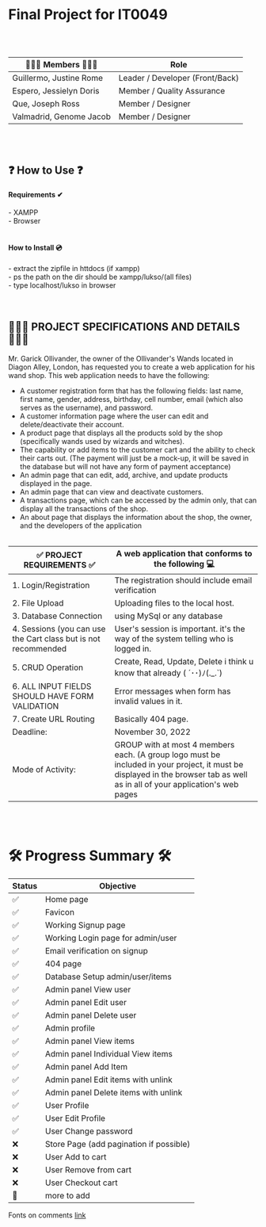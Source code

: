<h1>
Final Project for IT0049
</h1>
<br>
<br>
<table>
   <thead>
      <tr>
         <th>👷🏾‍♂️ Members 👷🏾‍♂️</th>
         <th>Role</th>
      </tr>
   </thead>
   <tbody>
      <tr>
         <td>Guillermo, Justine Rome</td>
         <td>Leader / Developer (Front/Back)</td>
      </tr>
      <tr>
         <td>Espero, Jessielyn Doris</td>
         <td>Member / Quality Assurance</td>
      </tr>
      <tr>
         <td>Que, Joseph Ross</td>
         <td>Member / Designer</td>
      </tr>
      <tr>
         <td>Valmadrid, Genome Jacob</td>
         <td>Member / Designer</td>
      </tr>
   </tbody>
</table>
<br>
<br>
<h2>❓ How to Use ❓</h2>
<h4>Requirements ✔</h4>
- XAMPP<br>
- Browser<br>
  <br>
<h4>How to Install 💿</h4>
- extract the zipfile in httdocs (if xampp)<br>
- ps the path on the dir should be xampp/lukso/(all files)<br>
- type localhost/lukso in browser<br>

<br>
<br>
<h2>🕵🏾‍♂️ PROJECT SPECIFICATIONS AND DETAILS 🕵🏾‍♂️</h2>
	
Mr. Garick Ollivander, the owner of the Ollivander's Wands located in Diagon Alley, London, has requested you to create a web application for his wand shop. This web application needs to have the following:

- A customer registration form that has the following fields: last name, first name, gender, address, birthday, cell number, email (which also serves as the username), and password.
- A customer information page where the user can edit and delete/deactivate their account.
- A product page that displays all the products sold by the shop (specifically wands used by wizards and witches).
- The capability or add items to the customer cart and the ability to check their carts out. (The payment will just be a mock-up, it will be saved in the database but will not have any form of payment acceptance)
- An admin page that can edit, add, archive, and update products displayed in the page.
- An admin page that can view and deactivate customers.
- A transactions page, which can be accessed by the admin only, that can display all the transactions of the shop.
- An about page that displays the information about the shop, the owner, and the developers of the application
  <br>
  <br>

<table>
   <thead>
      <tr>
         <th>✅ PROJECT REQUIREMENTS ✅</th>
         <th>A web application that conforms to the following 💻</th>
      </tr>
   </thead>
   <tbody>
      <tr>
         <td>1. Login/Registration	</td>
         <td>The registration should include email verification</td>
      </tr>
      <tr>
         <td>2. File Upload	</td>
         <td>Uploading files to the local host.</td>
      </tr>
      </tr>
      <tr>
         <td>3. Database Connection	</td>
         <td>using MySql or any database</td>
      </tr>
      </tr>
      <tr>
         <td>4. Sessions (you can use the Cart class but is not recommended	</td>
         <td>User's session is important. it's the way of the system telling who is logged in.</td>
      </tr>
      </tr>
      <tr>
         <td>5. CRUD Operation</td>
         <td>Create, Read, Update, Delete i think u know that already ( ´･･)ﾉ(._.`)</td>
      </tr>
      </tr>
      <tr>
         <td>6. ALL INPUT FIELDS SHOULD HAVE FORM VALIDATION</td>
         <td>Error messages when form has invalid values in it.</td>
      </tr>
      <tr>
         <td>7. Create URL Routing	</td>
         <td>Basically 404 page.</td>
      </tr>
      <tr>
         <td>Deadline:	</td>
         <td>November 30, 2022</td>
      </tr>
      <tr>
         <td>Mode of Activity:</td>
         <td>GROUP with at most 4 members each. (A group logo must be included in your project, it must be displayed in the browser tab as well as in all of your application's web pages</td>
      </tr>
   </tbody>
</table>
<br>
<br>
<h1>
🛠 Progress Summary 🛠
</h1>
<table>
   <thead>
      <tr>
         <th>Status</th>
         <th>Objective</th>
      </tr>
   </thead>
   <tbody>
      <tr>
         <td>✅</td>
         <td>Home page</td>
      </tr>
      <tr>
         <td>✅</td>
         <td>Favicon</td>
      </tr>
      <tr>
         <td>✅</td>
         <td>Working Signup page</td>
      </tr>
      <tr>
         <td>✅</td>
         <td>Working Login page for admin/user</td>
      </tr>
      <tr>
         <td>✅</td>
         <td>Email verification on signup</td>
      </tr>
      <tr>
         <td>✅</td>
         <td>404 page</td>
      </tr>
      <tr>
         <td>✅</td>
         <td>Database Setup admin/user/items</td>
      </tr>
      <tr>
         <td>✅</td>
         <td>Admin panel View user</td>
      </tr>
      <tr>
         <td>✅</td>
         <td>Admin panel Edit user</td>
      </tr>
      <tr>
         <td>✅</td>
         <td>Admin panel Delete user</td>
      </tr>
      <tr>
         <td>✅</td>
         <td>Admin profile</td>
      </tr>
      <tr>
         <td>✅</td>
         <td>Admin panel View items</td>
      </tr>
      <tr>
         <td>✅</td>
         <td>Admin panel Individual View items</td>
      </tr>
      <tr>
         <td>✅</td>
         <td>Admin panel Add Item</td>
      </tr>
      <tr>
         <td>✅</td>
         <td>Admin panel Edit items with unlink </td>
      </tr>
      <tr>
         <td>✅</td>
         <td>Admin panel Delete items with unlink</td>
      </tr>
      <tr>
         <td>✅</td>
         <td>User Profile</td>
      </tr>
      <tr>
         <td>✅</td>
         <td>User Edit Profile</td>
      </tr>
      <tr>
         <td>✅</td>
         <td>User Change password</td>
      </tr>
      <tr>
         <td>❌</td>
         <td>Store Page (add pagination if possible)</td>
      </tr>
      <tr>
         <td>❌</td>
         <td>User Add to cart</td>
      </tr>
      <tr>
         <td>❌</td>
         <td>User Remove from cart</td>
      </tr>
      <tr>
         <td>❌</td>
         <td>User Checkout cart</td>
      </tr>
      <tr>
         <td>🎉</td>
         <td>more to add</td>
      </tr>
      
   </tbody>
</table>

Fonts on comments [link](https://textkool.com/en/ascii-art-generator?hl=default&vl=default&font=Roman&text=User%20Functions)